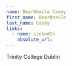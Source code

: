 ```yaml
---
name: Dearbhaile Casey
first_name: Dearbhaile
last_name: Casey
links:
  - name: LinkedIn
    absolute_url: 
---
```

Trinity College Dublin 
